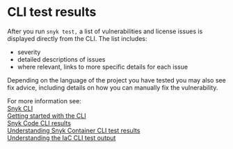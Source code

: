 # CLI test results

After you run `snyk test,` a list of vulnerabilities and license issues is displayed directly from the CLI. The list includes:

* severity
* detailed descriptions of issues
* where relevant, links to more specific details for each issue

Depending on the language of the project you have tested you may also see fix advice, including details on how you can manually fix the vulnerability.

For more information see:\
[Snyk CLI](../)\
[Getting started with the CLI](../getting-started-with-the-snyk-cli.md)\
[Snyk Code CLI results](broken-reference)\
[Understanding Snyk Container CLI test results](use-snyk-container-from-the-cli/understanding-snyk-container-cli-results.md)\
[Understanding the IaC CLI test output](../../scan-using-snyk/scan-infrastructure/snyk-cli-for-iac/understand-the-iac-cli-test-results/)
